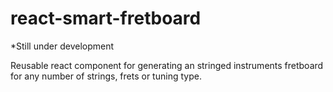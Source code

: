 # react-smart-fretboard

*Still under development

Reusable react component for generating an stringed instruments fretboard for any number of strings, frets or tuning type.
